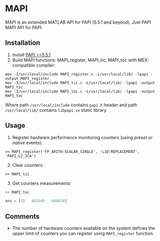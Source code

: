 # MAPI
MAPI is an extended MATLAB API for PAPI (5.5.1 and beyond). Just PAPI MAPI API for PAPI.

## Installation

1. Install [PAPI >=5.5.1](http://icl.cs.utk.edu/papi/)
2. Build MAPI functions: MAPI_register, MAPI_tic, MAPI_toc with MEX-compatible compiler:
```
mex -I/usr/local/include MAPI_register.c -L/usr/local/lib/ -lpapi -output MAPI_register
mex -I/usr/local/include MAPI_tic.c -L/usr/local/lib/ -lpapi -output MAPI_tic
mex -I/usr/local/include MAPI_toc.c -L/usr/local/lib/ -lpapi -output MAPI_toc
``` 
Where path ``/usr/local/include`` contains ``papi.h`` header and path ``/usr/local/lib/`` contains ``libpapi.so`` static library. 
## Usage

1. Register hardware performance monitoring counters (using _preset_ or _native_ events):
```
>> MAPI_register('FP_ARITH:SCALAR_SINGLE', 'L1D:REPLACEMENT', 'PAPI_L2_ICA')
```
2. Clear counters:
```
>> MAPI_tic
```
3. Get counters measurements:
```matlab
>> MAPI_toc

ans = [15   662645   648020]
```

## Comments

* The number of hardware counters available on the system defines the upper limit of counters you can register using ``MAPI_register`` function.

